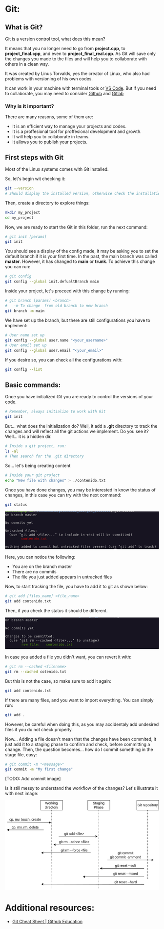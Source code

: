 # Git:

## What is Git?

Git is a version control tool, what does this mean?

It means that you no longer need to go from **project.cpp**, to **project_final.cpp**, and even to **project_final_real.cpp**. As Git will save only the changes you made to the files and will help you to collaborate with others in a clean way.

It was created by Linus Torvalds, yes the creator of Linux, who also had problems with versioning of his own codes.

It can work in your machine with terminal tools or [VS Code](https://code.visualstudio.com/). But if you need to collaborate, you may need to consider [Github](https://github.com/) and [Gitlab](https://about.gitlab.com/)

### Why is it important?

There are many reasons, some of them are:

- It is an efficient way to manage your projects and codes.
- It is a proffesional tool for proffesional development and growth.
- It will help you to collaborate in teams.
- It allows you to publish your projects.

## First steps with Git

Most of the Linux systems comes with Git installed.

So, let's begin wit checking it:

~~~bash
git --version
# Should display the installed version, otherwise check the installation.
~~~

Then, create a directory to explore things:

~~~bash
mkdir my_project
cd my_project
~~~

Now, we are ready to start the Git in this folder, run the next command:

~~~bash
# git init [params]
git init
~~~

You should see a display of the config made, it may be asking you to set the default branch if it is your first time. In the past, the main branch was called **master**. However, it has changed to **main** or **trunk**. To achieve this change you can run:

~~~bash
# git config 
git config --global init.defualtBranch main
~~~

Inside your project, let's proceed with this change by running:

~~~bash
# git branch [params] <branch>
#   -m To change  from old branch to new branch
git branch -m main
~~~

We have set up the branch, but there are still configurations you have to implement:

~~~bash
# User name set up
git config --global user.name "<your_username>"
# User email set up
git config --global user.email "<your_email>"
~~~

If you desire so, you can check all the configurations with:

~~~bash
git config --list
~~~

## Basic commands:

Once you have initialized *Git* you are ready to control the versions of your code.

~~~bash
# Remember, always initialize to work with Git
git init
~~~

But... what does the initialization do? Well, it add a **.git** directory to track the changes and will reflect all the git actions we implement. Do you see it? Well... it is a hidden dir. 

~~~bash
# Inside a git project, run:
ls -al
# Then search for the .git directory
~~~

So... let's being creating content

~~~bash
# Inside your git project
echo "New file with changes" > ./contenido.txt
~~~

Once you have done changes, you may be interested in know the status of changes, in this case you can try with the next command:

~~~bash
git status
~~~

![git_status_1_tm](/appendix_git/resources/git_status_1_tm.png)

Here, you can notice the following:

- You are on the branch master
- There are no commits
- The file you just added appears in untracked files

Now, to start tracking the file, you have to add it to git as shown below:

~~~bash
# git add [files_name] <file_name>
git add contenido.txt
~~~

Then, if you check the status it should be different.

![git_status_2_tm](/appendix_git/resources/git_status_2_tm.png)

In case you added a file you didn't want, you can revert it with:

~~~bash
# git rm --cached <filename>
git rm --cached cotenido.txt
~~~

But this is not the case, so make sure to add it again:

~~~bash
git add contenido.txt
~~~

If there are many files, and you want to import everything. You can simply run:

~~~bash
git add .
~~~

However, be careful when doing this, as you may accidentaly add undesired files if you do not check properly.

Now... Adding a file doesn't mean that the changes have been commited, it just add it to a staging phase to confirm and check, before committing a change. Then, the question becomes... how do I commit something in the stage file, easy:

~~~bash
# git commit -m "<message>"
git commit -m "My first change"
~~~

[TODO: Add commit image]

Is it still messy to understand the workflow of the changes? Let's illustrate it with next image:

![git_workflow_diagram](/appendix_git/resources/git_workflow_diagram.drawio.png)

# Additional resources:

- [Git Cheat Sheet | Github Education ](https://education.github.com/git-cheat-sheet-education.pdf)